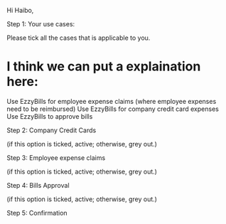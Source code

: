 Hi Haibo,

 

Step 1: Your use cases:

 

Please tick all the cases that is applicable to you.

 
# I think we can put a explaination here:
Use EzzyBills for employee expense claims (where employee expenses need to be reimbursed)
Use EzzyBills for company credit card expenses
Use EzzyBills to approve bills
 

Step 2: Company Credit Cards

(if this option is ticked, active; otherwise, grey out.)

 

 

Step 3: Employee expense claims

(if this option is ticked, active; otherwise, grey out.)

 

 

Step 4: Bills Approval

(if this option is ticked, active; otherwise, grey out.)

 

 

Step 5: Confirmation

 

 
